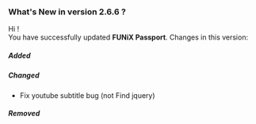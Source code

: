 ### What's New in version 2.6.6 ?

Hi !<br>
You have successfully updated **FUNiX Passport**. Changes in this version:

##### Added


##### Changed

* Fix youtube subtitle bug (not Find jquery)

##### Removed

